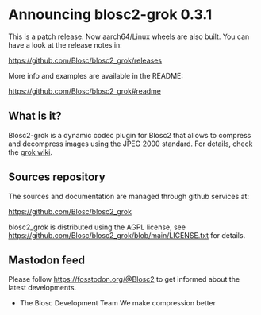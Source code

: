 Announcing blosc2-grok 0.3.1
============================

This is a patch release. Now aarch64/Linux wheels are also built.
You can have a look at the release notes in:

https://github.com/Blosc/blosc2_grok/releases

More info and examples are available in the README:

https://github.com/Blosc/blosc2_grok#readme

## What is it?

Blosc2-grok is a dynamic codec plugin for Blosc2 that allows to compress
and decompress images using the JPEG 2000 standard.  For details, check the
[grok wiki](https://github.com/GrokImageCompression/grok/wiki).

## Sources repository

The sources and documentation are managed through github services at:

https://github.com/Blosc/blosc2_grok

blosc2_grok is distributed using the AGPL license, see
https://github.com/Blosc/blosc2_grok/blob/main/LICENSE.txt
for details.


## Mastodon feed

Please follow https://fosstodon.org/@Blosc2 to get informed about the latest
developments.

- The Blosc Development Team
  We make compression better
